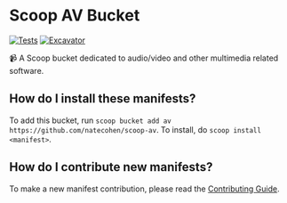 # Scoop AV Bucket

<!-- Uncomment the following line after replacing placeholders -->
[![Tests](https://github.com/natecohen/scoop-av/actions/workflows/ci.yml/badge.svg)](https://github.com/natecohen/scoop-av/actions/workflows/ci.yml) [![Excavator](https://github.com/natecohen/scoop-av/actions/workflows/excavator.yml/badge.svg)](https://github.com/natecohen/scoop-av/actions/workflows/excavator.yml)

📹 A Scoop bucket dedicated to audio/video and other multimedia related software.

How do I install these manifests?
---------------------------------

To add this bucket, run `scoop bucket add av https://github.com/natecohen/scoop-av`. To install, do `scoop install <manifest>`.

How do I contribute new manifests?
----------------------------------

To make a new manifest contribution, please read the [Contributing Guide](https://github.com/ScoopInstaller/.github/blob/main/.github/CONTRIBUTING.md).
